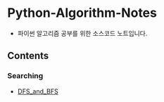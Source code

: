 # Python-Algorithm-Notes
- 파이썬 알고리즘 공부를 위한 소스코드 노트입니다.
## Contents
### Searching
- [DFS_and_BFS](https://github.com/ma804245/Python-Algorithm-Notes/blob/main/Searching/DFS_and_BFS)
